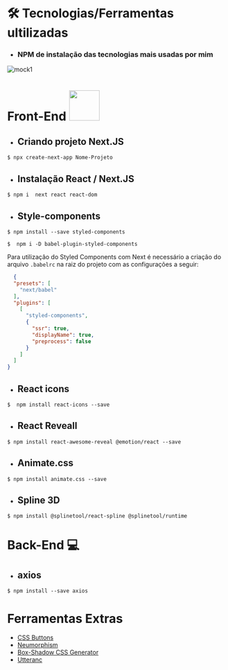 # 🛠️ Tecnologias/Ferramentas ultilizadas
* ### NPM  de instalação das tecnologias mais usadas por mim 

![mock1](https://user-images.githubusercontent.com/71772559/113493479-eceeda80-94b5-11eb-94ea-59e50e56a31f.png)

# Front-End <img src="https://github.com/rafaballerini/ReactHooks/blob/master/public/React.svg.png?raw=true" width="70px" >

* ## Criando projeto Next.JS
```
$ npx create-next-app Nome-Projeto
```

* ## Instalação React / Next.JS
```
$ npm i  next react react-dom    
```
* ## Style-components
```
$ npm install --save styled-components
```
```
$  npm i -D babel-plugin-styled-components
```

 Para utilizaçâo do Styled Components com Next é necessário a criação do arquivo `.babelrc` na raiz do projeto com as configurações a seguir:  


```.json
  {
  "presets": [
    "next/babel"
  ],
  "plugins": [
    [
      "styled-components",
      {
        "ssr": true,
        "displayName": true,
        "preprocess": false
      }
    ]
  ]
}
```

* ## React icons
```
$  npm install react-icons --save 
```
* ## React Reveall
```
$ npm install react-awesome-reveal @emotion/react --save
```
* ## Animate.css
```
$ npm install animate.css --save 
```
* ## Spline 3D
```
$ npm install @splinetool/react-spline @splinetool/runtime
```

# Back-End 💻
* ## axios
```
$ npm install --save axios   
```


# Ferramentas Extras

* [CSS Buttons](ttps://uiverse.io)
* [Neumorphism](https://neumorphism.io/#e0e0e0)
* [Box-Shadow CSS Generator](https://html-css-js.com/css/generator/box-shadow/)
* [Utteranc](https://utteranc.es/)

